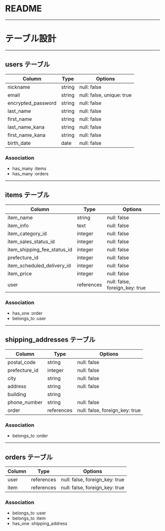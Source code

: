 # README

---
# テーブル設計

---
## users テーブル

| Column            	| Type   	| Options     |
| ------------------	| -----------	| ----------- |
| nickname          	| string	| null: false |
| email             	| string	| null: false, unique: true |
| encrypted_password	| string	| null: false |
| last_name		| string	| null: false |
| first_name		| string	| null: false |
| last_name_kana	| string	| null: false |
| first_name_kana	| string	| null: false |
| birth_date		| date		| null: false |

### Association

- has_many :items
- has_many :orders

---
## items テーブル

| Column		| Type		| Options    	|
| ------ 		| -----		| ----------	|
| item_name		| string	| null: false	|
| item_info		| text		| null: false	|
| item_category_id	| integer	| null: false	|
| item_sales_status_id| integer	| null: false	|
| item_shipping_fee_status_id| integer| null: false|
| prefecture_id	| integer	| null: false	|
| item_scheduled_delivery_id| integer| null: false	|
| item_price		| integer	| null: false	|
| user			| references 	| null: false, foreign_key: true |


### Association

- has_one :order
- belongs_to :user


---
## shipping_addresses テーブル

| Column	| Type	| Options    	|
| ------ 	| -----	| ----------	|
| postal_code	|string	| null: false	|
| prefecture_id|integer| null: false	|
| city		|string	| null: false	|
| address	|string	| null: false	|
| building	|string	| 		|
| phone_number	|string	| null: false	|
| order		| references | null: false, foreign_key: true |


### Association

- belongs_to :order


---
## orders テーブル

| Column 	| Type       | Options                        |
| ------ 	| ---------- | ------------------------------ |
| user		| references | null: false, foreign_key: true |
| item		| references | null: false, foreign_key: true |


### Association

- belongs_to :user
- belongs_to :item
- has_one :shipping_address
